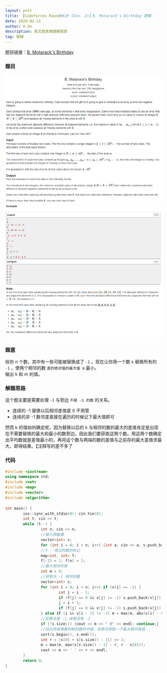 ```yaml
---
layout: post
title: 【Codeforces Round#619 (Div. 2)】B. Motarack's Birthday 题解
date: 2020-02-21
author: H_On
description: 英文题真难理解题意
tag: 题解
---
```


题目链接：[B. Motarack's Birthday](https://codeforces.com/contest/1301/problem/B)

### 题目
![B 题题面 1](/images/20200221/B1.png)
![B 题题面 2](/images/20200221/B2.png)

### 题意
给你 n 个数，其中有一些可能被替换成了 `-1` 。现在让你用一个数 `k` 替换所有的 `-1` ，使两个相邻的数 `差的绝对值的最大值 m` 最小。<br>
输出 k 和 m 的值。

### 解题思路
这个题主要是需要处理 `-1` 与旁边 `不是 -1 的数` 的关系。
* 连续的 -1 替换以后相邻差值是 0 不用管
* 连续的非 -1 数邻差直接在遍历的时候记下最大值即可

然而 k 的值如何确定呢，因为替换以后的 k 与相邻的数的最大的差值肯定是出现在不需要替换的最大和最小的数旁边，因此我们要获取这两个数。用这两个数确定出平均数就是差值最小的，再将这个数与两端的数的差值与之前存的最大差值求最大，即得结果。【注释写的差不多了

### 代码
```cpp
#include <iostream>
using namespace std;
#include <set>
#include <map>
#include <vector>
#include <algorithm>

int main() {
        ios::sync_with_stdio(0); cin.tie(0);
        int t; cin >> t;
        while (t--) {
                int n; cin >> n;
                //输入原数据
                vector<int> v;
                for (int i = 0; i < n; i++) {int a; cin >> a; v.push_back(a);}
                //f - 用过的数的标记
                map<int, int> f;
                f[-1] = 1; f[n] = 1;
                //最大相邻的差
                int m = 0;
                //获取与 -1 相邻的数
                vector<int> s;
                for (int i = 0; i < n; i++) if (v[i] == -1) {
                        int j = i - 1;
                        if (f[j] == 0 && v[j] != -1) s.push_back(v[j]), f[j] = 1;
                        j = i + 1;
                        if (f[j] == 0 && v[j] != -1) s.push_back(v[j]), f[j] = 1;
                } else if (i && v[i - 1] != -1) m = max(m, abs(v[i] - v[i - 1]));
                //如果全是 -1 或者没有 -1
                if (!s.size()) {cout << m << " 0" << endl; continue;}
                //找出所有需要判断的数的中值，并再次获取一下最大相邻差值
                sort(s.begin(), s.end());
                int r = (s[0] + s[s.size() - 1]) >> 1;
                m = max(m, max(s[s.size() - 1] - r, r - s[0]));
                cout << m << ' ' << r << endl;
        }
        return 0;
}
```
